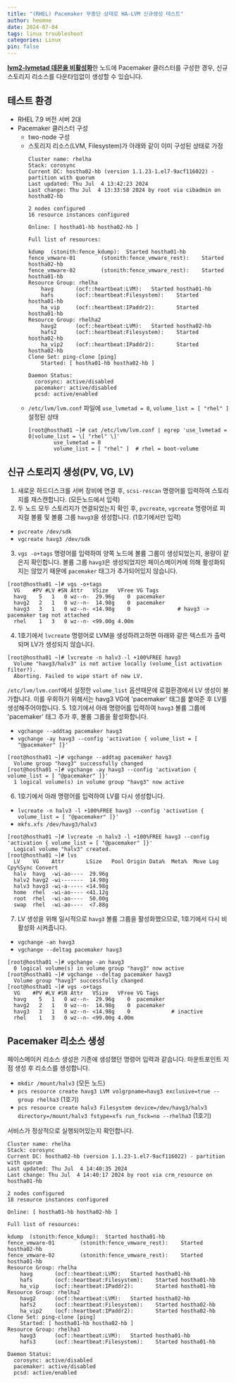 ```yaml
---
title: "(RHEL) Pacemaker 무중단 상태로 HA-LVM 신규생성 테스트"
author: heomne
date: 2024-07-04
tags: linux troubleshoot
categories: Linux
pin: false
---
```


[**lvm2-lvmetad 데몬을 비활성화**](https://heomne.github.io/posts/lvm2-lvmetad-disable/)한 노드에 Pacemaker 클러스터를 구성한 경우, 신규 스토리지 리소스를 다운타임없이 생성할 수 있습니다.

## 테스트 환경
- RHEL 7.9 버전 서버 2대
- Pacemaker 클러스터 구성
  - two-node 구성
  - 스토리지 리소스(LVM, Filesystem)가 아래와 같이 이미 구성된 상태로 가정
    ```terminal
    Cluster name: rhelha
    Stack: corosync
    Current DC: hostha02-hb (version 1.1.23-1.el7-9acf116022) - partition with quorum
    Last updated: Thu Jul  4 13:42:23 2024
    Last change: Thu Jul  4 13:33:58 2024 by root via cibadmin on hostha02-hb

    2 nodes configured
    16 resource instances configured

    Online: [ hostha01-hb hostha02-hb ]

    Full list of resources:

    kdump  (stonith:fence_kdump):  Started hostha01-hb
    fence_vmware-01        (stonith:fence_vmware_rest):    Started hostha02-hb
    fence_vmware-02        (stonith:fence_vmware_rest):    Started hostha01-hb
    Resource Group: rhelha
        havg       (ocf::heartbeat:LVM):   Started hostha01-hb
        hafs       (ocf::heartbeat:Filesystem):    Started hostha01-hb
        ha_vip     (ocf::heartbeat:IPaddr2):       Started hostha01-hb
    Resource Group: rhelha2
        havg2      (ocf::heartbeat:LVM):   Started hostha02-hb
        hafs2      (ocf::heartbeat:Filesystem):    Started hostha02-hb
        ha_vip2    (ocf::heartbeat:IPaddr2):       Started hostha02-hb
    Clone Set: ping-clone [ping]
        Started: [ hostha01-hb hostha02-hb ]

    Daemon Status:
      corosync: active/disabled
      pacemaker: active/disabled
      pcsd: active/enabled
    ```
  - `/etc/lvm/lvm.conf` 파일에 `use_lvmetad = 0`, `volume_list = [ "rhel" ]` 설정된 상태
    ```terminal
    [root@hostha01 ~]# cat /etc/lvm/lvm.conf | egrep 'use_lvmetad = 0|volume_list = \[ "rhel" \]'
            use_lvmetad = 0
            volume_list = [ "rhel" ]  # rhel = boot-volume
    ```

## 신규 스토리지 생성(PV, VG, LV)
1. 새로운 하드디스크를 서버 장비에 연결 후, `scsi-rescan` 명령어를 입력하여 스토리지를 재스캔합니다. (모든노드에서 입력)
2. 두 노드 모두 스토리지가 연결되었는지 확인 후, `pvcreate`, `vgcreate` 명령어로 피지컬 볼륨 및 볼륨 그룹 `havg3`을 생성합니다. (1호기에서만 입력)
  - `pvcreate /dev/sdk`
  - `vgcreate havg3 /dev/sdk`
3. `vgs -o+tags` 명령어를 입력하여 양쪽 노드에 볼륨 그룹이 생성되었는지, 용량이 같은지 확인합니다.
  볼륨 그룹 `havg3`은 생성되었지만 페이스메이커에 의해 활성화되지는 않았기 때문에 `pacemaker` 태그가 추가되어있지 않습니다.
```terminal
[root@hostha01 ~]# vgs -o+tags
  VG    #PV #LV #SN Attr   VSize   VFree VG Tags
  havg    5   1   0 wz--n-  29.96g    0  pacemaker
  havg2   2   1   0 wz--n-  14.98g    0  pacemaker
  havg3   3   1   0 wz--n- <14.98g    0               # havg3 -> pacemaker tag not attached
  rhel    1   3   0 wz--n- <99.00g 4.00m
```
4. 1호기에서 `lvcreate` 명령어로 LVM을 생성하려고하면 아래와 같은 텍스트가 출력되며 LV가 생성되지 않습니다.
```terminal
[root@hostha01 ~]# lvcreate -n halv3 -l +100%FREE havg3
  Volume "havg3/halv3" is not active locally (volume_list activation filter?).
  Aborting. Failed to wipe start of new LV.
```
  `/etc/lvm/lvm.conf`에서 설정한 `volume_list` 옵션때문에 로컬환경에서 LV 생성이 불가합니다. 이를 우회하기 위해서는 havg3 VG에 'pacemaker' 태그를 붙여준 후 LV를 생성해주어야합니다.
5. 1호기에서 아래 명령어를 입력하여 `havg3` 볼륨 그룹에 'pacemaker' 태그 추가 후, 볼륨 그룹을 활성화합니다.
  - `vgchange --addtag pacemaker havg3`
  - `vgchange -ay havg3 --config 'activation { volume_list = [ "@pacemaker" ]}'`
```terminal
[root@hostha01 ~]# vgchange --addtag pacemaker havg3
  Volume group "havg3" successfully changed
[root@hostha01 ~]# vgchange -ay havg3 --config 'activation { volume_list = [ "@pacemaker" ]}'
  1 logical volume(s) in volume group "havg3" now active
```
6. 1호기에서 아래 명령어를 입력하여 LV를 다시 생성합니다.
  - `lvcreate -n halv3 -l +100%FREE havg3 --config 'activation { volume_list = [ "@pacemaker" ]}'`
  - `mkfs.xfs /dev/havg3/halv3`
```terminal
[root@hostha01 ~]# lvcreate -n halv3 -l +100%FREE havg3 --config 'activation { volume_list = [ "@pacemaker" ]}'
  Logical volume "halv3" created.
[root@hostha01 ~]# lvs
  LV    VG    Attr       LSize   Pool Origin Data%  Meta%  Move Log Cpy%Sync Convert
  halv  havg  -wi-ao----  29.96g
  halv2 havg2 -wi-------  14.98g
  halv3 havg3 -wi-a----- <14.98g
  home  rhel  -wi-ao---- <41.12g
  root  rhel  -wi-ao----  50.00g
  swap  rhel  -wi-ao----  <7.88g
```
7. LV 생성을 위해 일시적으로 `havg3` 볼륨 그룹을 활성화했으므로, 1호기에서 다시 비활성화 시켜줍니다.
  - `vgchange -an havg3`
  - `vgchange --deltag pacemaker havg3`
```terminal
[root@hostha01 ~]# vgchange -an havg3
  0 logical volume(s) in volume group "havg3" now active
[root@hostha01 ~]# vgchange --deltag pacemaker havg3
  Volume group "havg3" successfully changed
[root@hostha01 ~]# vgs -o+tags
  VG    #PV #LV #SN Attr   VSize   VFree VG Tags
  havg    5   1   0 wz--n-  29.96g    0  pacemaker
  havg2   2   1   0 wz--n-  14.98g    0  pacemaker
  havg3   3   1   0 wz--n- <14.98g    0             # inactive
  rhel    1   3   0 wz--n- <99.00g 4.00m
```

## Pacemaker 리소스 생성
페이스메이커 리소스 생성은 기존에 생성했던 명령어 입력과 같습니다. 마운트포인트 지점 생성 후 리소스를 생성합니다.
  - `mkdir /mount/halv3` (모든 노드)
  - `pcs resource create havg3 LVM volgrpname=havg3 exclusive=true --group rhelha3` (1호기)
  - `pcs resource create halv3 Filesystem device=/dev/havg3/halv3 directory=/mount/halv3 fstype=xfs run_fsck=no --rhelha3` (1호기)

  서비스가 정상적으로 실행되어있는지 확인합니다.
```terminal
Cluster name: rhelha
Stack: corosync
Current DC: hostha02-hb (version 1.1.23-1.el7-9acf116022) - partition with quorum
Last updated: Thu Jul  4 14:40:35 2024
Last change: Thu Jul  4 14:40:17 2024 by root via crm_resource on hostha01-hb

2 nodes configured
18 resource instances configured

Online: [ hostha01-hb hostha02-hb ]

Full list of resources:

kdump  (stonith:fence_kdump):  Started hostha01-hb
fence_vmware-01        (stonith:fence_vmware_rest):    Started hostha02-hb
fence_vmware-02        (stonith:fence_vmware_rest):    Started hostha01-hb
Resource Group: rhelha
    havg       (ocf::heartbeat:LVM):   Started hostha01-hb
    hafs       (ocf::heartbeat:Filesystem):    Started hostha01-hb
    ha_vip     (ocf::heartbeat:IPaddr2):       Started hostha01-hb
Resource Group: rhelha2
    havg2      (ocf::heartbeat:LVM):   Started hostha02-hb
    hafs2      (ocf::heartbeat:Filesystem):    Started hostha02-hb
    ha_vip2    (ocf::heartbeat:IPaddr2):       Started hostha02-hb
Clone Set: ping-clone [ping]
    Started: [ hostha01-hb hostha02-hb ]
Resource Group: rhelha3
    havg3      (ocf::heartbeat:LVM):   Started hostha01-hb
    hafs3      (ocf::heartbeat:Filesystem):    Started hostha01-hb
    
Daemon Status:
  corosync: active/disabled
  pacemaker: active/disabled
  pcsd: active/enabled
```
